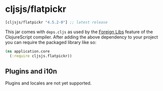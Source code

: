 # cljsjs/flatpickr

[](dependency)
```clojure
[cljsjs/flatpickr "4.5.2-0"] ;; latest release
```
[](/dependency)

This jar comes with `deps.cljs` as used by the [Foreign Libs][flibs] feature
of the ClojureScript compiler. After adding the above dependency to your project
you can require the packaged library like so:

```clojure
(ns application.core
  (:require cljsjs.flatpickr))
```

## Plugins and i10n

Plugins and locales are not yet supported.

[flibs]: https://clojurescript.org/reference/packaging-foreign-deps

